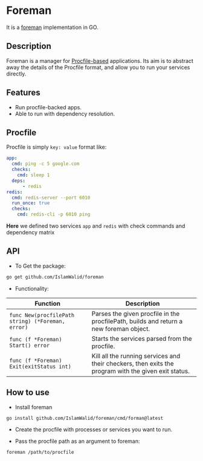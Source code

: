 # Foreman
It is a [foreman](https://github.com/ddollar/foreman) implementation in GO.

## Description
Foreman is a manager for [Procfile-based](https://en.wikipedia.org/wiki/Procfs) applications. Its aim is to abstract away the details of the Procfile format, and allow you to run your services directly.

## Features
- Run procfile-backed apps.
- Able to run with dependency resolution.

## Procfile
Procfile is simply `key: value` format like:
```yaml
app:
  cmd: ping -c 5 google.com 
  checks:
    cmd: sleep 1
  deps: 
      - redis
redis:
  cmd: redis-server --port 6010
  run_once: true
  checks:
    cmd: redis-cli -p 6010 ping
```
**Here** we defined two services `app` and `redis` with check commands and dependency matrix

## API
- To Get the package:
```sh
go get github.com/IslamWalid/foreman
```

- Functionality:

| Function | Description |
|----------|-------------|
| `func New(procfilePath string) (*Foreman, error)` | Parses the given procfile in the procfilePath, builds and return a new foreman object. |
| `func (f *Foreman) Start() error` | Starts the services parsed from the procfile. |
| `func (f *Foreman) Exit(exitStatus int)` | Kill all the running services and their checkers, then exits the program with the given exit status. |

## How to use
- Install foreman
```sh
go install github.com/IslamWalid/foreman/cmd/forman@latest
```
- Create the procfile with processes or services you want to run.

- Pass the procfile path as an argument to foreman: 
```sh
foreman /path/to/procfile
```
